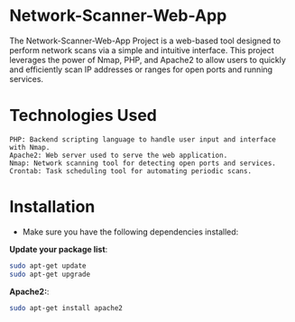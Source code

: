 # Network-Scanner-Web-App

The Network-Scanner-Web-App Project is a web-based tool designed to perform network scans via a simple and intuitive interface. This project leverages the power of Nmap, PHP, and Apache2 to allow users to quickly and efficiently scan IP addresses or ranges for open ports and running services.

# Technologies Used

    PHP: Backend scripting language to handle user input and interface with Nmap.
    Apache2: Web server used to serve the web application.
    Nmap: Network scanning tool for detecting open ports and services.
    Crontab: Task scheduling tool for automating periodic scans.

# Installation

   - Make sure you have the following dependencies installed:
     
**Update your package list**:
  ```bash
  sudo apt-get update
  sudo apt-get upgrade
  ```
**Apache2:**:
  ```bash
  sudo apt-get install apache2
  ```
 

